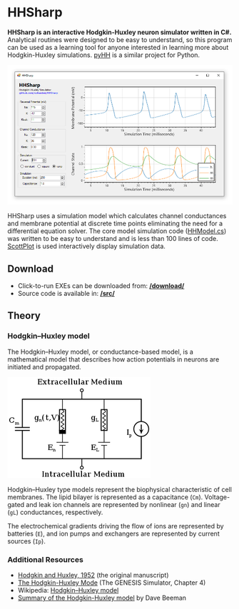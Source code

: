 # HHSharp
**HHSharp is an interactive Hodgkin-Huxley neuron simulator written in C#.** Analytical routines were designed to be easy to understand, so this program can be used as a learning tool for anyone interested in learning more about Hodgkin-Huxley simulations. [pyHH](https://github.com/swharden/pyHH) is a similar project for Python.

![](dev/screenshot.png)

HHSharp uses a simulation model which calculates channel conductances and membrane potential at discrete time points eliminating the need for a differential equation solver. The core model simulation code ([HHModel.cs](src/HHSharp/HHModel.cs)) was written to be easy to understand and is less than 100 lines of code. [ScottPlot](https://github.com/swharden/ScottPlot) is used interactively display simulation data.

## Download
* Click-to-run EXEs can be downloaded from: **[/download/](/download/)**
* Source code is available in: **[/src/](/download/)**

## Theory

### Hodgkin–Huxley model
The Hodgkin–Huxley model, or conductance-based model, is a mathematical model that describes how action potentials in neurons are initiated and propagated. 

![](dev/schem.png)

Hodgkin–Huxley type models represent the biophysical characteristic of cell membranes. The lipid bilayer is represented as a capacitance (`Cm`). Voltage-gated and leak ion channels are represented by nonlinear (`gn`) and linear (`gL`) conductances, respectively. 

The electrochemical gradients driving the flow of ions are represented by batteries (`E`), and ion pumps and exchangers are represented by current sources (`Ip`).

### Additional Resources
* [Hodgkin and Huxley, 1952](https://www.ncbi.nlm.nih.gov/pmc/articles/PMC1392413/pdf/jphysiol01442-0106.pdf) (the original manuscript)
* [The Hodgkin-Huxley Mode](http://www.genesis-sim.org/GENESIS/iBoG/iBoGpdf/chapt4.pdf) (The GENESIS Simulator, Chapter 4)
* Wikipedia: [Hodgkin–Huxley model](https://en.wikipedia.org/wiki/Hodgkin%E2%80%93Huxley_model)
* [Summary of the Hodgkin-Huxley model](http://ecee.colorado.edu/~ecen4831/HHsumWWW/HHsum.html) by Dave Beeman
